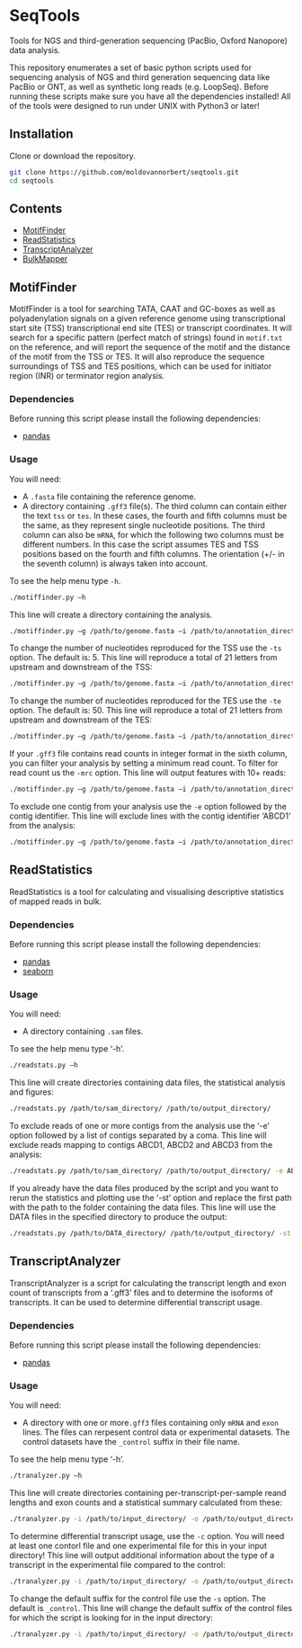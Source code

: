 # SeqTools
Tools for NGS and third-generation sequencing (PacBio, Oxford Nanopore) data analysis.

This repository enumerates a set of basic python scripts used for sequencing analysis of NGS and third generation sequencing data like PacBio or ONT, as well as synthetic long reads (e.g. LoopSeq). Before running these scripts make sure you have all the dependencies installed! All of the tools were designed to run under UNIX with Python3 or later!

## Installation
Clone or download the repository.

```sh
git clone https://github.com/moldovannorbert/seqtools.git
cd seqtools
```

## Contents
- [MotifFinder](#MotifFinder)
- [ReadStatistics](#ReadStatistics)
- [TranscriptAnalyzer](#TranscriptAnalyzer)
- [BulkMapper](#BulkMapper)

## <a name="MotifFinder"></a>MotifFinder
MotifFinder is a tool for searching TATA, CAAT and GC-boxes as well as polyadenylation signals on a given reference genome using transcriptional start site (TSS) transcriptional end site (TES) or transcript coordinates. It will search for a specific pattern (perfect match of strings) found in `motif.txt` on the reference, and will report the sequence of the motif and the distance of the motif from the TSS or TES. It will also reproduce the sequence surroundings of TSS and TES positions, which can be used for initiator region (INR) or terminator region analysis.

### Dependencies
Before running this script please install the following dependencies:
-	[pandas]

### Usage
You will need:
- A `.fasta` file containing the reference genome.
- A directory containing `.gff3` file(s). The third column can contain either the text `tss` or `tes`. In these cases, the fourth and fifth columns must be the same, as they represent single nucleotide positions. The third column can also be `mRNA`, for which the following two columns must be different numbers. In this case the script assumes TES and TSS positions based on the fourth and fifth columns. 
The orientation (+/- in the seventh column) is always taken into account.

To see the help menu type `-h`.
```sh
./motiffinder.py –h
```

This line will create a directory containing the analysis.

```sh
./motiffinder.py –g /path/to/genome.fasta –i /path/to/annotation_directory/ -s /path/to/output_directory/ 
```

To change the number of nucleotides reproduced for the TSS use the `-ts` option. The default is: 5.
This line will reproduce a total of 21 letters from upstream and downstream of the TSS:
```sh
./motiffinder.py –g /path/to/genome.fasta –i /path/to/annotation_directory/ -s /path/to/output_directory/ -ts 10
```

To change the number of nucleotides reproduced for the TES use the `-te` option. The default is: 50.
This line will reproduce a total of 21 letters from upstream and downstream of the TES:
```sh
./motiffinder.py –g /path/to/genome.fasta –i /path/to/annotation_directory/ -s /path/to/output_directory/ -te 10
```

If your `.gff3` file contains read counts in integer format in the sixth column, you can filter your analysis by setting a minimum read count. To filter for read count us the `-mrc` option.
This line will output features with 10+ reads:
```sh
./motiffinder.py –g /path/to/genome.fasta –i /path/to/annotation_directory/ -s /path/to/output_directory/ -mrc 10
```

To exclude one contig from your analysis use the `-e` option followed by the contig identifier.
This line will exclude lines with the contig identifier ‘ABCD1’ from the analysis:
```sh
./motiffinder.py –g /path/to/genome.fasta –i /path/to/annotation_directory/ -s /path/to/output_directory/ -e ABCD1
```

## <a name="ReadStatistics"></a>ReadStatistics
ReadStatistics is a tool for calculating and visualising descriptive statistics of mapped reads in bulk.

### Dependencies
Before running this script please install the following dependencies:
-	[pandas]
-	[seaborn]

### Usage
You will need:
- A directory containing `.sam` files.

To see the help menu type ‘-h’.
```sh
./readstats.py –h
```
This line will create directories containing data files, the statistical analysis and figures:
```sh
./readstats.py /path/to/sam_directory/ /path/to/output_directory/
```

To exclude reads of one or more contigs from the analysis use the ‘-e’ option followed by a list of contigs separated by a coma.
This line will exclude reads mapping to contigs ABCD1, ABCD2 and ABCD3 from the analysis:
```sh
./readstats.py /path/to/sam_directory/ /path/to/output_directory/ -e ABCD1,ABCD2,ABCD3
```

If you already have the data files produced by the script and you want to rerun the statistics and plotting use the ‘-st’ option and replace the first path with the path to the folder containing the data files.
This line will use the DATA files in the specified directory to produce the output:
```sh
./readstats.py /path/to/DATA_directory/ /path/to/output_directory/ -st
```

## <a name="TranscriptAnalyzer"></a>TranscriptAnalyzer
TranscriptAnalyzer is a script for calculating the transcript length and exon count of transcripts from a ‘.gff3’ files and to determine the isoforms of transcripts. It can be used to determine differential transcript usage.

### Dependencies
Before running this script please install the following dependencies:
-	[pandas]

### Usage
You will need:
- A directory with one or more`.gff3` files containing only `mRNA` and `exon` lines. The files can rerpesent control data or experimental datasets. The control datasets have the `_control` suffix in their file name.

To see the help menu type ‘-h’.
```sh
./tranalyzer.py –h
```
This line will create directories containing per-transcript-per-sample reand lengths and exon counts and a statistical summary calculated from these:
```sh
./tranalyzer.py -i /path/to/input_directory/ -o /path/to/output_directory/
``` 
To determine differential transcript usage, use the `-c` option. You will need at least one contorl file and one experimental file for this in your input directory!
This line will output additional information about the type of a transcript in the experimental file compared to the control:
```sh
./tranalyzer.py -i /path/to/input_directory/ -o /path/to/output_directory/ -c
``` 
To change the default suffix for the control file use the `-s` option. The default is `_control`.
This line will change the default suffix of the control files for which the script is looking for in the input directory:
```sh
./tranalyzer.py -i /path/to/input_directory/ -o /path/to/output_directory/ -s _suffix
``` 

[pandas]: https://pandas.pydata.org/pandas-docs/stable/install.html
[seaborn]: https://seaborn.pydata.org/installing.html
